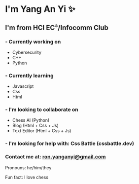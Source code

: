 # I'm Yang An Yi ✨
## I'm from HCI EC³/Infocomm Club
### - Currently working on
  - Cybersecurity
  - C++
  - Python
### - Currently learning
  - Javascript
  - Css
  - Html
### - I'm looking to collaborate on
  - Chess AI      (Python)
  - Blog          (Html + Css + Js)
  - Text Editor   (Html + Css + Js)
### - I'm looking for help with: Css Battle (cssbattle.dev)
### Contact me at: ron.yanganyi@gmail.com
Pronouns: he/him/they

Fun fact: I love chess

<!--
**yanganyi/yanganyi** is a ✨ _special_ ✨ repository because its `README.md` (this file) appears on your GitHub profile.

Here are some ideas to get you started:

- 🔭 I’m currently working on ...
- 🌱 I’m currently learning ...
- 👯 I’m looking to collaborate on ...
- 🤔 I’m looking for help with ...
- 💬 Ask me about ...
- 📫 How to reach me: ...
- 😄 Pronouns: ...
- ⚡ Fun fact: ...
-->
